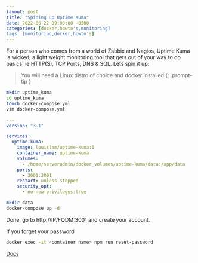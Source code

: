 ```yaml
---
layout: post
title: "Spining up Uptime Kuma"
date: 2022-06-22 09:00:00 -0500
categories: [docker,howto's,monitoring]
tags: [monitoring,docker,howto's]
---
```


For a person who comes from a world of Zabbix and Nagios, Uptime Kuma is wicked, a light weight monitoring tool that gets out of your way to do basics, ie HTTP(S), TCP Ports, DNS & SQL. Lets spin it up:

> You will need a Linux distro of choice and docker installed
{: .prompt-tip }

```bash
mkdir uptime_kuma
cd uptime_kuma
touch docker-compose.yml
vim docker-compose.yml
```

```yaml
---
version: "3.1"

services:
  uptime-kuma:
    image: louislam/uptime-kuma:1
    container_name: uptime-kuma
    volumes:
      - /home/serveradmin/docker_volumes/uptime-kuma/data:/app/data
    ports:
      - 3001:3001
    restart: unless-stopped
    security_opt:
      - no-new-privileges:true
```

```bash
mkdir data
docker-compose up -d
```

Done, go to http://IP/FQDM:3001 and create your account. 

If you forget your password

```bash
docker exec -it <container name> npm run reset-password
```

[Docs](https://uptime.kuma.pet/docs/README)
